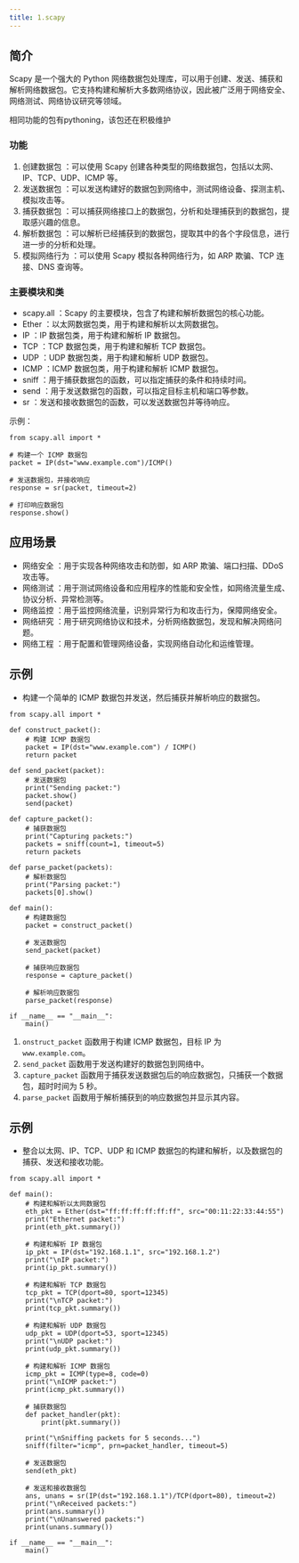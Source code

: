 ```yaml
---
title: 1.scapy
---
```

## 简介

Scapy 是一个强大的 Python 网络数据包处理库，可以用于创建、发送、捕获和解析网络数据包。它支持构建和解析大多数网络协议，因此被广泛用于网络安全、网络测试、网络协议研究等领域。

相同功能的包有pythoning，该包还在积极维护

### 功能

1. 创建数据包 ：可以使用 Scapy 创建各种类型的网络数据包，包括以太网、IP、TCP、UDP、ICMP 等。
2. 发送数据包 ：可以发送构建好的数据包到网络中，测试网络设备、探测主机、模拟攻击等。
3. 捕获数据包 ：可以捕获网络接口上的数据包，分析和处理捕获到的数据包，提取感兴趣的信息。
4. 解析数据包 ：可以解析已经捕获到的数据包，提取其中的各个字段信息，进行进一步的分析和处理。
5. 模拟网络行为 ：可以使用 Scapy 模拟各种网络行为，如 ARP 欺骗、TCP 连接、DNS 查询等。

### 主要模块和类

* scapy.all ：Scapy 的主要模块，包含了构建和解析数据包的核心功能。
* Ether ：以太网数据包类，用于构建和解析以太网数据包。
* IP ：IP 数据包类，用于构建和解析 IP 数据包。
* TCP ：TCP 数据包类，用于构建和解析 TCP 数据包。
* UDP ：UDP 数据包类，用于构建和解析 UDP 数据包。
* ICMP ：ICMP 数据包类，用于构建和解析 ICMP 数据包。
* sniff ：用于捕获数据包的函数，可以指定捕获的条件和持续时间。
* send ：用于发送数据包的函数，可以指定目标主机和端口等参数。
* sr ：发送和接收数据包的函数，可以发送数据包并等待响应。

示例：

```
from scapy.all import *

# 构建一个 ICMP 数据包
packet = IP(dst="www.example.com")/ICMP()

# 发送数据包，并接收响应
response = sr(packet, timeout=2)

# 打印响应数据包
response.show()
```

## 应用场景

* 网络安全 ：用于实现各种网络攻击和防御，如 ARP 欺骗、端口扫描、DDoS 攻击等。
* 网络测试 ：用于测试网络设备和应用程序的性能和安全性，如网络流量生成、协议分析、异常检测等。
* 网络监控 ：用于监控网络流量，识别异常行为和攻击行为，保障网络安全。
* 网络研究 ：用于研究网络协议和技术，分析网络数据包，发现和解决网络问题。
* 网络工程 ：用于配置和管理网络设备，实现网络自动化和运维管理。

## 示例

* 构建一个简单的 ICMP 数据包并发送，然后捕获并解析响应的数据包。

```
from scapy.all import *

def construct_packet():
    # 构建 ICMP 数据包
    packet = IP(dst="www.example.com") / ICMP()
    return packet

def send_packet(packet):
    # 发送数据包
    print("Sending packet:")
    packet.show()
    send(packet)

def capture_packet():
    # 捕获数据包
    print("Capturing packets:")
    packets = sniff(count=1, timeout=5)
    return packets

def parse_packet(packets):
    # 解析数据包
    print("Parsing packet:")
    packets[0].show()

def main():
    # 构建数据包
    packet = construct_packet()

    # 发送数据包
    send_packet(packet)

    # 捕获响应数据包
    response = capture_packet()

    # 解析响应数据包
    parse_packet(response)

if __name__ == "__main__":
    main()
```

1. `onstruct_packet` 函数用于构建 ICMP 数据包，目标 IP 为 `www.example.com`。
2. `send_packet` 函数用于发送构建好的数据包到网络中。
3. `capture_packet` 函数用于捕获发送数据包后的响应数据包，只捕获一个数据包，超时时间为 5 秒。
4. `parse_packet` 函数用于解析捕获到的响应数据包并显示其内容。

## 示例

* 整合以太网、IP、TCP、UDP 和 ICMP 数据包的构建和解析，以及数据包的捕获、发送和接收功能。

```
from scapy.all import *

def main():
    # 构建和解析以太网数据包
    eth_pkt = Ether(dst="ff:ff:ff:ff:ff:ff", src="00:11:22:33:44:55")
    print("Ethernet packet:")
    print(eth_pkt.summary())

    # 构建和解析 IP 数据包
    ip_pkt = IP(dst="192.168.1.1", src="192.168.1.2")
    print("\nIP packet:")
    print(ip_pkt.summary())

    # 构建和解析 TCP 数据包
    tcp_pkt = TCP(dport=80, sport=12345)
    print("\nTCP packet:")
    print(tcp_pkt.summary())

    # 构建和解析 UDP 数据包
    udp_pkt = UDP(dport=53, sport=12345)
    print("\nUDP packet:")
    print(udp_pkt.summary())

    # 构建和解析 ICMP 数据包
    icmp_pkt = ICMP(type=8, code=0)
    print("\nICMP packet:")
    print(icmp_pkt.summary())

    # 捕获数据包
    def packet_handler(pkt):
        print(pkt.summary())

    print("\nSniffing packets for 5 seconds...")
    sniff(filter="icmp", prn=packet_handler, timeout=5)

    # 发送数据包
    send(eth_pkt)

    # 发送和接收数据包
    ans, unans = sr(IP(dst="192.168.1.1")/TCP(dport=80), timeout=2)
    print("\nReceived packets:")
    print(ans.summary())
    print("\nUnanswered packets:")
    print(unans.summary())

if __name__ == "__main__":
    main()

```
